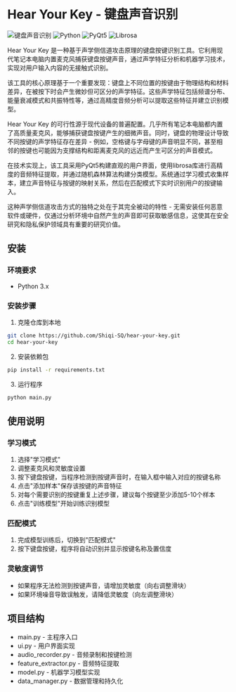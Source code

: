 # Hear Your Key - 键盘声音识别

![键盘声音识别](https://img.shields.io/badge/键盘声音识别-v1.0-blue)
![Python](https://img.shields.io/badge/Python-3.x-green)
![PyQt5](https://img.shields.io/badge/PyQt5-5.15+-orange)
![Librosa](https://img.shields.io/badge/Librosa-0.9+-yellow)

Hear Your Key 是一种基于声学侧信道攻击原理的键盘按键识别工具。它利用现代笔记本电脑内置麦克风捕获键盘按键声音，通过声学特征分析和机器学习技术，实现对用户输入内容的无接触式识别。

该工具的核心原理基于一个重要发现：键盘上不同位置的按键由于物理结构和材料差异，在被按下时会产生微妙但可区分的声学特征。这些声学特征包括频谱分布、能量衰减模式和共振特性等，通过高精度音频分析可以提取这些特征并建立识别模型。

Hear Your Key 的可行性源于现代设备的普遍配置。几乎所有笔记本电脑都内置了高质量麦克风，能够捕获键盘按键产生的细微声音。同时，键盘的物理设计导致不同按键的声学特征存在差异 - 例如，空格键与字母键的声音明显不同，甚至相邻的按键也可能因为支撑结构和距离麦克风的远近而产生可区分的声音模式。

在技术实现上，该工具采用PyQt5构建直观的用户界面，使用librosa库进行高精度的音频特征提取，并通过随机森林算法构建分类模型。系统通过学习模式收集样本，建立声音特征与按键的映射关系，然后在匹配模式下实时识别用户的按键输入。

这种声学侧信道攻击方式的独特之处在于其完全被动的特性 - 无需安装任何恶意软件或硬件，仅通过分析环境中自然产生的声音即可获取敏感信息，这使其在安全研究和隐私保护领域具有重要的研究价值。

## 安装

### 环境要求

- Python 3.x

### 安装步骤

1. 克隆仓库到本地

```bash
git clone https://github.com/Shiqi-SQ/hear-your-key.git
cd hear-your-key
```

2. 安装依赖包
```bash
pip install -r requirements.txt
```

3. 运行程序
```bash
python main.py
```

## 使用说明
### 学习模式
1. 选择"学习模式"
2. 调整麦克风和灵敏度设置
3. 按下键盘按键，当程序检测到按键声音时，在输入框中输入对应的按键名称
4. 点击"添加样本"保存该按键的声音特征
5. 对每个需要识别的按键重复上述步骤，建议每个按键至少添加5-10个样本
6. 点击"训练模型"开始训练识别模型

### 匹配模式
1. 完成模型训练后，切换到"匹配模式"
2. 按下键盘按键，程序将自动识别并显示按键名称及置信度
### 灵敏度调节
- 如果程序无法检测到按键声音，请增加灵敏度（向右调整滑块）
- 如果环境噪音导致误触发，请降低灵敏度（向左调整滑块）
## 项目结构
- main.py - 主程序入口
- ui.py - 用户界面实现
- audio_recorder.py - 音频录制和按键检测
- feature_extractor.py - 音频特征提取
- model.py - 机器学习模型实现
- data_manager.py - 数据管理和持久化
